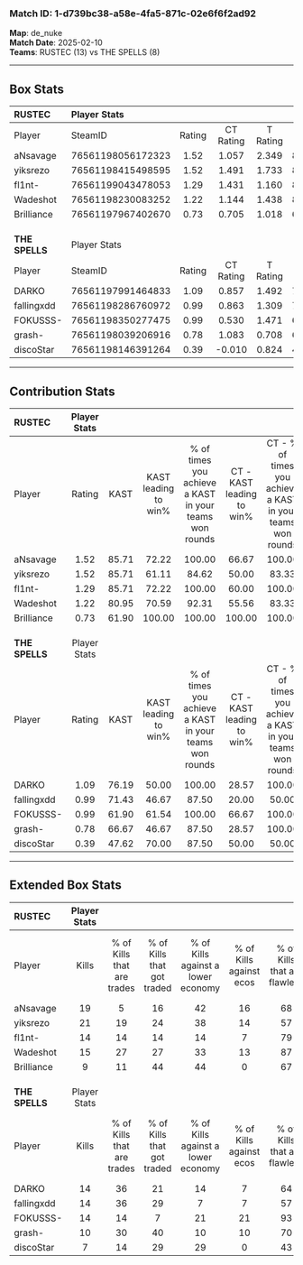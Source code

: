### Match ID: 1-d739bc38-a58e-4fa5-871c-02e6f6f2ad92  
**Map**: de_nuke  
**Match Date**: 2025-02-10  
**Teams**: RUSTEC (13) vs THE SPELLS (8)  

---  

## Box Stats  

| **RUSTEC**     | Player Stats      |        |           |          |       |       |       |         |        |      |     |
| :- | :- | :-: | :-: | :-: | :-: | :-: | :-: | :-: | :-: | :-: | :-: |
| Player         | SteamID           | Rating | CT Rating | T Rating | KAST  |  ADR  | Kills | Assists | Deaths | K/D  | HS% |
| aNsavage       | 76561198056172323 |  1.52  |   1.057   |  2.349   | 85.71 | 112.2 |  19   |    5    |   13   | 1.46 | 47  |
| yiksrezo       | 76561198415498595 |  1.52  |   1.491   |  1.733   | 85.71 | 94.7  |  21   |    4    |   14   | 1.50 | 90  |
| fl1nt-         | 76561199043478053 |  1.29  |   1.431   |  1.160   | 85.71 | 59.3  |  14   |    3    |   7    | 2.00 | 14  |
| Wadeshot       | 76561198230083252 |  1.22  |   1.144   |  1.438   | 80.95 | 66.8  |  15   |    3    |   11   | 1.36 | 60  |
| Brilliance     | 76561197967402670 |  0.73  |   0.705   |  1.018   | 61.90 | 58.7  |   9   |    3    |   14   | 0.64 | 44  |
|                |                   |        |           |          |       |       |       |         |        |      |     |
|                |                   |        |           |          |       |       |       |         |        |      |     |
|                |                   |        |           |          |       |       |       |         |        |      |     |
| **THE SPELLS** | Player Stats      |        |           |          |       |       |       |         |        |      |     |
| Player         | SteamID           | Rating | CT Rating | T Rating | KAST  |  ADR  | Kills | Assists | Deaths | K/D  | HS% |
| DARKO          | 76561197991464833 |  1.09  |   0.857   |  1.492   | 76.19 | 81.0  |  14   |    4    |   15   | 0.93 | 50  |
| fallingxdd     | 76561198286760972 |  0.99  |   0.863   |  1.309   | 71.43 | 67.6  |  14   |    5    |   16   | 0.88 | 57  |
| FOKUSSS-       | 76561198350277475 |  0.99  |   0.530   |  1.471   | 61.90 | 78.7  |  14   |    6    |   15   | 0.93 | 64  |
| grash-         | 76561198039206916 |  0.78  |   1.083   |  0.708   | 66.67 | 62.8  |  10   |    6    |   16   | 0.63 | 60  |
| discoStar      | 76561198146391264 |  0.39  |  -0.010   |  0.824   | 47.62 | 28.1  |   7   |    2    |   16   | 0.44 | 57  |
---  

## Contribution Stats  

| **RUSTEC**     | Player Stats |       |                      |                                                        |                           |                                                             |                          |                                                            |
| :- | :-: | :-: | :-: | :-: | :-: | :-: | :-: | :-: |
| Player         |    Rating    | KAST  | KAST leading to win% | % of times you achieve a KAST in your teams won rounds | CT - KAST leading to win% | CT - % of times you achieve a KAST in your teams won rounds | T - KAST leading to win% | T - % of times you achieve a KAST in your teams won rounds |
| aNsavage       |     1.52     | 85.71 |        72.22         |                         100.00                         |           66.67           |                           100.00                            |          77.78           |                           100.00                           |
| yiksrezo       |     1.52     | 85.71 |        61.11         |                         84.62                          |           50.00           |                            83.33                            |          75.00           |                           85.71                            |
| fl1nt-         |     1.29     | 85.71 |        72.22         |                         100.00                         |           60.00           |                           100.00                            |          87.50           |                           100.00                           |
| Wadeshot       |     1.22     | 80.95 |        70.59         |                         92.31                          |           55.56           |                            83.33                            |          87.50           |                           100.00                           |
| Brilliance     |     0.73     | 61.90 |        100.00        |                         100.00                         |          100.00           |                           100.00                            |          100.00          |                           100.00                           |
|                |              |       |                      |                                                        |                           |                                                             |                          |                                                            |
|                |              |       |                      |                                                        |                           |                                                             |                          |                                                            |
|                |              |       |                      |                                                        |                           |                                                             |                          |                                                            |
| **THE SPELLS** | Player Stats |       |                      |                                                        |                           |                                                             |                          |                                                            |
| Player         |    Rating    | KAST  | KAST leading to win% | % of times you achieve a KAST in your teams won rounds | CT - KAST leading to win% | CT - % of times you achieve a KAST in your teams won rounds | T - KAST leading to win% | T - % of times you achieve a KAST in your teams won rounds |
| DARKO          |     1.09     | 76.19 |        50.00         |                         100.00                         |           28.57           |                           100.00                            |          66.67           |                           100.00                           |
| fallingxdd     |     0.99     | 71.43 |        46.67         |                         87.50                          |           20.00           |                            50.00                            |          60.00           |                           100.00                           |
| FOKUSSS-       |     0.99     | 61.90 |        61.54         |                         100.00                         |           66.67           |                           100.00                            |          60.00           |                           100.00                           |
| grash-         |     0.78     | 66.67 |        46.67         |                         87.50                          |           28.57           |                           100.00                            |          62.50           |                           83.33                            |
| discoStar      |     0.39     | 47.62 |        70.00         |                         87.50                          |           50.00           |                            50.00                            |          75.00           |                           100.00                           |
---  

## Extended Box Stats  

| **RUSTEC**     | Player Stats |                            |                            |                                    |                         |                              |                                 |        |                             |                                     |                          |                               |                            |
| :- | :-: | :-: | :-: | :-: | :-: | :-: | :-: | :-: | :-: | :-: | :-: | :-: | :-: |
| Player         |    Kills     | % of Kills that are trades | % of Kills that got traded | % of Kills against a lower economy | % of Kills against ecos | % of Kills that are flawless | % of Kills that are close duels | Deaths | % of Deaths that get traded | % of Deaths against a lower economy | % of Deaths against ecos | % of Deaths that are flawless | % of Deaths that are close |
| aNsavage       |      19      |             5              |             16             |                 42                 |           16            |              68              |                0                |   13   |             23              |                 15                  |            8             |              54               |             8              |
| yiksrezo       |      21      |             19             |             24             |                 38                 |           14            |              57              |               10                |   14   |             21              |                 14                  |            7             |              57               |             7              |
| fl1nt-         |      14      |             14             |             14             |                 14                 |            7            |              79              |                0                |   7    |             14              |                 14                  |            0             |              100              |             0              |
| Wadeshot       |      15      |             27             |             27             |                 33                 |           13            |              87              |                0                |   11   |             27              |                  9                  |            0             |              91               |             0              |
| Brilliance     |      9       |             11             |             44             |                 44                 |            0            |              67              |               11                |   14   |             29              |                  7                  |            0             |              57               |             7              |
|                |              |                            |                            |                                    |                         |                              |                                 |        |                             |                                     |                          |                               |                            |
|                |              |                            |                            |                                    |                         |                              |                                 |        |                             |                                     |                          |                               |                            |
|                |              |                            |                            |                                    |                         |                              |                                 |        |                             |                                     |                          |                               |                            |
| **THE SPELLS** | Player Stats |                            |                            |                                    |                         |                              |                                 |        |                             |                                     |                          |                               |                            |
| Player         |    Kills     | % of Kills that are trades | % of Kills that got traded | % of Kills against a lower economy | % of Kills against ecos | % of Kills that are flawless | % of Kills that are close duels | Deaths | % of Deaths that get traded | % of Deaths against a lower economy | % of Deaths against ecos | % of Deaths that are flawless | % of Deaths that are close |
| DARKO          |      14      |             36             |             21             |                 14                 |            7            |              64              |                7                |   15   |             33              |                  7                  |            7             |              67               |             13             |
| fallingxdd     |      14      |             36             |             29             |                 7                  |            7            |              57              |                7                |   16   |             25              |                 19                  |            13            |              81               |             0              |
| FOKUSSS-       |      14      |             14             |             7              |                 21                 |           21            |              93              |                0                |   15   |             27              |                 20                  |            13            |              67               |             0              |
| grash-         |      10      |             30             |             40             |                 10                 |           10            |              70              |                0                |   16   |             13              |                 13                  |            6             |              81               |             6              |
| discoStar      |      7       |             14             |             29             |                 29                 |            0            |              43              |               14                |   16   |             19              |                  6                  |            6             |              69               |             0              |
